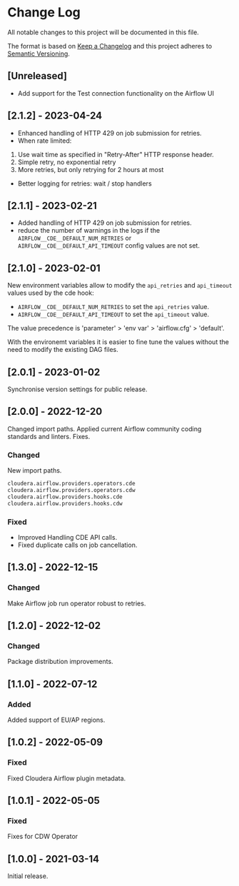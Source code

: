 # Change Log
All notable changes to this project will be documented in this file.
 
The format is based on [Keep a Changelog](http://keepachangelog.com/)
and this project adheres to [Semantic Versioning](http://semver.org/).

## [Unreleased]
- Add support for the Test connection functionality on the Airflow UI

## [2.1.2] - 2023-04-24
- Enhanced handling of HTTP 429 on job submission for retries.
- When rate limited:
1. Use wait time as specified in "Retry-After" HTTP response header.
2. Simple retry, no exponential retry
3. More retries, but only retrying for 2 hours at most
- Better logging for retries: wait / stop handlers

## [2.1.1] - 2023-02-21

- Added handling of HTTP 429 on job submission for retries.
- reduce the number of warnings in the logs if the `AIRFLOW__CDE__DEFAULT_NUM_RETRIES`
  or `AIRFLOW__CDE__DEFAULT_API_TIMEOUT` config values are not set.

## [2.1.0] - 2023-02-01

New environment variables allow to modify the `api_retries` and
`api_timeout` values used by the cde hook:
- `AIRFLOW__CDE__DEFAULT_NUM_RETRIES` to set the `api_retries` value.
- `AIRFLOW__CDE__DEFAULT_API_TIMEOUT` to set the `api_timeout` value.

The value precedence is 'parameter' > 'env var' > 'airflow.cfg' > 'default'.

With the environemt variables it is easier to fine tune the values without the
need to modify the existing DAG files.

## [2.0.1] - 2023-01-02

Synchronise version settings for public release.

## [2.0.0] - 2022-12-20

Changed import paths. Applied current Airflow community coding standards and linters. Fixes.

### Changed
   
New import paths.
```python
cloudera.airflow.providers.operators.cde
cloudera.airflow.providers.operators.cdw
cloudera.airflow.providers.hooks.cde
cloudera.airflow.providers.hooks.cdw
```

### Fixed

- Improved Handling CDE API calls.
- Fixed duplicate calls on job cancellation.

## [1.3.0] - 2022-12-15
### Changed
   
Make Airflow job run operator robust to retries.

## [1.2.0] - 2022-12-02
### Changed
   
Package distribution improvements.

## [1.1.0] - 2022-07-12
### Added
   
Added support of EU/AP regions.

## [1.0.2] - 2022-05-09
### Fixed

Fixed Сloudera Airflow plugin metadata. 

## [1.0.1] - 2022-05-05
### Fixed

Fixes for CDW Operator

## [1.0.0] - 2021-03-14
 
 Initial release.
 
